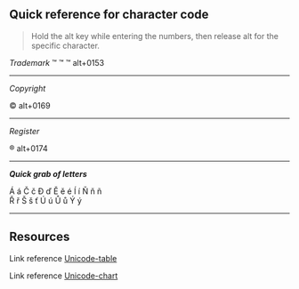 ## Quick reference for character code

> Hold the alt key while entering the numbers, then release alt for the specific character.

 _Trademark_
&#8482;
&trade;
™ alt+0153

---

_Copyright_

© alt+0169

---
_Register_

® alt+0174

---

_**Quick grab of letters**_


Á
á
Č 
č
Ð 
ď 
Ě 
ě
é
Í 
í
Ň
ň 
ñ   
Ř 
ř 
Š 
š
ť
Ú 
ú
Ů 
ů
Ý
ý

---
## Resources
Link reference [Unicode-table](https://unicode-table.com)

Link reference [Unicode-chart](http://www.unicode.org/charts/)
